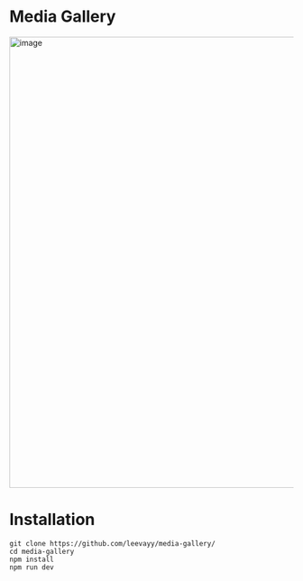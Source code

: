 # Media Gallery

<img width="800" alt="image" src="https://github.com/leevayy/media-gallery/assets/86363699/babe8316-440c-475f-9a9d-4abcd27869f3">

# Installation
```
git clone https://github.com/leevayy/media-gallery/
cd media-gallery
npm install
npm run dev
```

